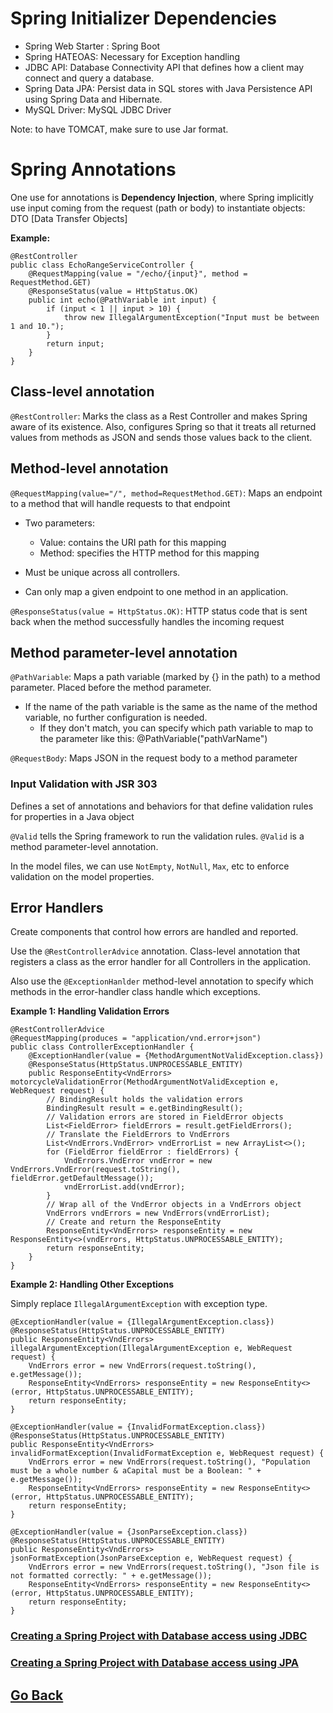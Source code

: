 # Spring Initializer Dependencies

* Spring Web Starter : Spring Boot
* Spring HATEOAS: Necessary for Exception handling
* JDBC API: Database Connectivity API that defines how a client may connect and query a database.
* Spring Data JPA: Persist data in SQL stores with Java Persistence API using Spring Data and Hibernate.
* MySQL Driver: MySQL JDBC Driver

Note: to have TOMCAT, make sure to use Jar format.	
	
# Spring Annotations

One use for annotations is **Dependency Injection**, where Spring implicitly use input coming from the request (path or body) to instantiate objects: DTO [Data Transfer Objects] 

**Example:**

	@RestController
	public class EchoRangeServiceController {
		@RequestMapping(value = "/echo/{input}", method = RequestMethod.GET)
		@ResponseStatus(value = HttpStatus.OK)
		public int echo(@PathVariable int input) {
			if (input < 1 || input > 10) {
				throw new IllegalArgumentException("Input must be between 1 and 10.");
			}
			return input;
		}
	}

## Class-level annotation

`@RestController`: Marks the class as a Rest Controller and makes Spring aware of its existence. Also, configures Spring so that it treats all returned values from methods as JSON and sends those values back to the client.

## Method-level annotation

`@RequestMapping(value="/", method=RequestMethod.GET)`: Maps an endpoint to a method that will handle requests to that endpoint

* Two parameters:
	* Value: contains the URI path for this mapping
	* Method: specifies the HTTP method for this mapping

* Must be unique across all controllers.
* Can only map a given endpoint to one method in an application.

`@ResponseStatus(value = HttpStatus.OK)`: HTTP status code that is sent back when the method successfully handles the incoming request

## Method parameter-level annotation

`@PathVariable`: Maps a path variable (marked by {} in the path) to a method parameter. Placed before the method parameter.

* If the name of the path variable is the same as the name of the method variable, no further configuration is needed.
	* If they don't match, you can specify which path variable to map to the parameter like this: @PathVariable("pathVarName")

`@RequestBody`: Maps JSON in the request body to a method parameter

### Input Validation with JSR 303

Defines a set of annotations and behaviors for that define validation rules for properties in a Java object

`@Valid` tells the Spring framework to run the validation rules. `@Valid` is a method parameter-level annotation.

In the model files, we can use `NotEmpty`, `NotNull`, `Max`, etc to enforce validation on the model properties.

## Error Handlers

Create components that control how errors are handled and reported.

Use the `@RestControllerAdvice` annotation. Class-level annotation that registers a class as the error handler for all Controllers in the application.

Also use the `@ExceptionHanlder` method-level annotation to specify which methods in the error-handler class handle which exceptions.

**Example 1: Handling Validation Errors**

	@RestControllerAdvice
	@RequestMapping(produces = "application/vnd.error+json")
	public class ControllerExceptionHandler {
		@ExceptionHandler(value = {MethodArgumentNotValidException.class})
		@ResponseStatus(HttpStatus.UNPROCESSABLE_ENTITY)
		public ResponseEntity<VndErrors> motorcycleValidationError(MethodArgumentNotValidException e, WebRequest request) {
			// BindingResult holds the validation errors
			BindingResult result = e.getBindingResult();
			// Validation errors are stored in FieldError objects
			List<FieldError> fieldErrors = result.getFieldErrors();
			// Translate the FieldErrors to VndErrors
			List<VndErrors.VndError> vndErrorList = new ArrayList<>();
			for (FieldError fieldError : fieldErrors) {
				VndErrors.VndError vndError = new VndErrors.VndError(request.toString(), fieldError.getDefaultMessage());
				vndErrorList.add(vndError);
			}
			// Wrap all of the VndError objects in a VndErrors object
			VndErrors vndErrors = new VndErrors(vndErrorList);
			// Create and return the ResponseEntity
			ResponseEntity<VndErrors> responseEntity = new ResponseEntity<>(vndErrors, HttpStatus.UNPROCESSABLE_ENTITY);
			return responseEntity;
		}
	}

**Example 2: Handling Other Exceptions**

Simply replace `IllegalArgumentException` with exception type. 

    @ExceptionHandler(value = {IllegalArgumentException.class})
    @ResponseStatus(HttpStatus.UNPROCESSABLE_ENTITY)
    public ResponseEntity<VndErrors> illegalArgumentException(IllegalArgumentException e, WebRequest request) {
        VndErrors error = new VndErrors(request.toString(), e.getMessage());
        ResponseEntity<VndErrors> responseEntity = new ResponseEntity<>(error, HttpStatus.UNPROCESSABLE_ENTITY);
        return responseEntity;
    }
	
	@ExceptionHandler(value = {InvalidFormatException.class})
    @ResponseStatus(HttpStatus.UNPROCESSABLE_ENTITY)
    public ResponseEntity<VndErrors> invalidFormatException(InvalidFormatException e, WebRequest request) {
        VndErrors error = new VndErrors(request.toString(), "Population must be a whole number & aCapital must be a Boolean: " + e.getMessage());
        ResponseEntity<VndErrors> responseEntity = new ResponseEntity<>(error, HttpStatus.UNPROCESSABLE_ENTITY);
        return responseEntity;
    }

    @ExceptionHandler(value = {JsonParseException.class})
    @ResponseStatus(HttpStatus.UNPROCESSABLE_ENTITY)
    public ResponseEntity<VndErrors> jsonFormatException(JsonParseException e, WebRequest request) {
        VndErrors error = new VndErrors(request.toString(), "Json file is not formatted correctly: " + e.getMessage());
        ResponseEntity<VndErrors> responseEntity = new ResponseEntity<>(error, HttpStatus.UNPROCESSABLE_ENTITY);
        return responseEntity;
    }
	
### [Creating a Spring Project with Database access using JDBC](https://github.com/Ahmed3lmallah/Java-Portfolio/blob/master/SpringJDBC.md)

### [Creating a Spring Project with Database access using JPA](https://github.com/Ahmed3lmallah/Java-Portfolio/blob/master/SpringJPA.md)

## [Go Back](https://github.com/Ahmed3lmallah/Java-Portfolio/blob/master/README.md)
